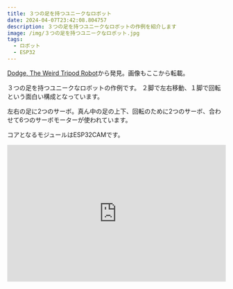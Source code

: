 ```yaml
---
title: ３つの足を持つユニークなロボット
date: 2024-04-07T23:42:08.804757
description: ３つの足を持つユニークなロボットの作例を紹介します
image: /img/３つの足を持つユニークなロボット.jpg
tags:
  - ロボット
  - ESP32
---
```

[Dodge, The Weird Tripod Robot](https://hackaday.com/2024/03/25/dodge-the-weird-tripod-robot/)から発見。画像もここから転載。

３つの足を持つユニークなロボットの作例です。
２脚で左右移動、１脚で回転という面白い構成となっています。

左右の足に2つのサーボ。真ん中の足の上下、回転のために2つのサーボ、合わせて6つのサーボモーターが使われています。

コアとなるモジュールはESP32CAMです。

<iframe width="100%" height="315" src="https://www.youtube.com/embed/WIU3OHDz7Xk" title="YouTube video player" frameborder="0" allow="accelerometer; autoplay; clipboard-write; encrypted-media; gyroscope; picture-in-picture" allowfullscreen></iframe>

